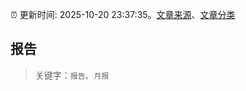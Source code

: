 :alarm_clock: 更新时间: 2025-10-20 23:37:35。[文章来源](/README.md)、[文章分类](/TAGS.md)

## 报告


> 关键字：`报告`、`月报`



